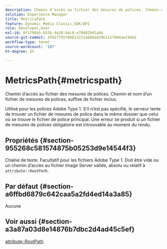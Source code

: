 ```yaml
---
description: Chemin d’accès au fichier des mesures de polices. Chemin et nom d’un fichier de mesures de polices, suffixe de fichier inclus.
solution: Experience Manager
title: MetricsPath
feature: Dynamic Media Classic,SDK/API
role: Developer,User
exl-id: 0f1f98a5-b53b-4e20-b4c8-e70482b01a04
source-git-commit: 4f81f755789613222a66bed2961117604ae19e62
workflow-type: tm+mt
source-wordcount: '107'
ht-degree: 3%

---
```


# MetricsPath{#metricspath}

Chemin d’accès au fichier des mesures de polices. Chemin et nom d’un fichier de mesures de polices, suffixe de fichier inclus.

Utilisé pour les polices Adobe Type 1. S’il n’est pas spécifié, le serveur tente de trouver un fichier de mesures de police dans le même dossier que celui où se trouve le fichier de police principal. Une erreur se produit si un fichier de mesures de polices obligatoire est introuvable au moment du rendu.

## Propriétés {#section-955268c581574875b05253d9e14544f3}

Chaîne de texte. Facultatif pour les fichiers Adobe Type 1. Doit être vide ou un chemin d’accès au fichier Image Server valide, absolu ou relatif à `attribute::RootPath`.

## Par défaut {#section-a6ffbd6879c642caa5a2fd4ed14a3a85}

Aucune

## Voir aussi {#section-a3a87a03d8e14876b7dbc2d4ad45c5ef}

[attribute::RootPath](/help/aem-is-ir-api/is-api/image-catalog/image-serving-api-ref/c-image-catalog-reference/c-attributes-reference/r-rootpath.md)
